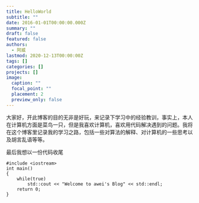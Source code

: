 ```yaml
---
title: HelloWorld
subtitle: ""
date: 2016-01-01T00:00:00.000Z
summary: ""
draft: false
featured: false
authors:
  - 阿威
lastmod: 2020-12-13T00:00:00Z
tags: []
categories: []
projects: []
image:
  caption: ""
  focal_point: ""
  placement: 2
  preview_only: false
---
```

大家好，开此博客的目的无非是好玩，来记录下学习中的经验教训，事实上，本人在计算机方面是菜鸟一只，但是我喜欢计算机，喜欢用代码解决遇到的问题。我将在这个博客里记录我的学习之路，包括一些对算法的解释、对计算机的一些思考以及胡言乱语等等。

最后我想以一份代码收尾

```
#include <iostream>
int main()
{
	while(true)
		std::cout << "Welcome to awei's Blog" << std::endl;
	return 0;
}
```
